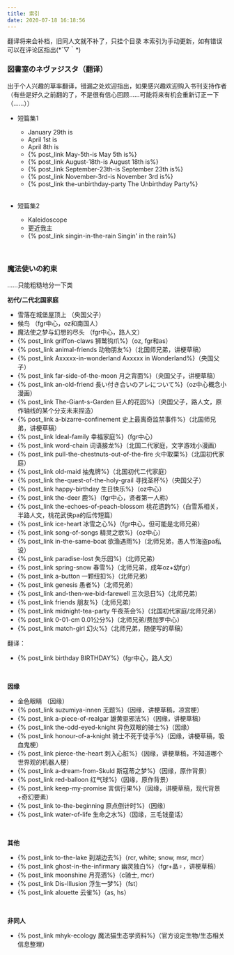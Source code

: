 ```yaml
---
title: 索引
date: 2020-07-18 16:18:56
---
```


翻译将来会补档，旧同人文就不补了，只挂个目录
本索引为手动更新，如有错误可以在评论区指出(\*´▽｀\*)

### 図書室のネヴァジスタ（翻译）
出于个人兴趣的草率翻译，错漏之处欢迎指出，如果感兴趣欢迎购入书刊支持作者
（有些是好久之前翻的了，不是很有信心回顾……可能将来有机会重新订正一下（……））

- 短篇集1
  - January 29th is
  - April 1st is
  - April 8th is
  -  {% post_link May-5th-is May 5th is%}
  -  {% post_link August-18th-is August 18th is%}
  -  {% post_link September-23th-is September 23th is%}  
  -  {% post_link November-3rd-is November 3rd is%}  
  -  {% post_link the-unbirthday-party The Unbirthday Party%}
<br><br>

- 短篇集2
  - Kaleidoscope
  - 更近我主
  - {% post_link singin-in-the-rain Singin' in the rain%}
  
 <br>
 
### 魔法使いの約束
……只能粗糙地分一下类

**初代/二代北国家庭**
- 雪落在城堡屋顶上 （央国父子）
- 候鸟 （fgr中心，oz和南国人）
- 魔法使之梦与幻想的尽头 （fgr中心，路人文）
-  {% post_link griffon-claws 狮鹫钩爪%}（oz, fgr和as）
-  {% post_link animal-friends 动物朋友%}（北国师兄弟，讲梗草稿）
-  {% post_link Axxxxx-in-wonderland Axxxxx in Wonderland%}（央国父子）
-  {% post_link far-side-of-the-moon 月之背面%}（央国父子，讲梗草稿）
-  {% post_link an-old-friend 長い付き合いのアレについて%}（oz中心概念小漫画）
-  {% post_link The-Giant-s-Garden 巨人的花园%}（央国父子，路人文，原作轴线的某个分支未来捏造）
-  {% post_link a-bizarre-confinement 史上最离奇监禁事件%}（北国师兄弟，讲梗草稿）
-  {% post_link Ideal-family 幸福家庭%}（fgr中心）
-  {% post_link word-chain 词语接龙%}（北国二代家庭，文字游戏小漫画）
-  {% post_link pull-the-chestnuts-out-of-the-fire 火中取栗%}（北国初代家庭）
-  {% post_link old-maid 抽鬼牌%}（北国初代二代家庭）
-  {% post_link the-quest-of-the-holy-grail 寻找圣杯%}（央国父子）
-  {% post_link happy-birthday 生日快乐%}（oz中心）
-  {% post_link the-deer 鹿%}（fgr中心，贤者第一人称）
-  {% post_link the-echoes-of-peach-blossom 桃花遗韵%}（白雪系相关，半路人文，桃花武侠pa的后传短篇）
-  {% post_link ice-heart 冰雪之心%}（fgr中心，但可能是北师兄弟）
-  {% post_link song-of-songs 精灵之歌%}（oz中心）
-  {% post_link in-the-same-boat 欲渔遇雨%}（北师兄弟，愚人节海盗pa私设）
-  {% post_link paradise-lost 失乐园%}（北师兄弟）
-  {% post_link spring-snow 春雪%}（北师兄弟，成年oz+幼fgr）
-  {% post_link a-button 一颗纽扣%}（北师兄弟）
-  {% post_link genesis 愚者%}（北师兄弟）
-  {% post_link and-then-we-bid-farewell 三次忌日%}（北师兄弟）
-  {% post_link friends 朋友%}（北师兄弟）
-  {% post_link midnight-tea-party 午夜茶会%}（北国初代家庭/北师兄弟）
-  {% post_link 0-01-cm 0.01公分%}（北师兄弟/费加罗中心）
-  {% post_link match-girl 幻火%}（北师兄弟，随便写的草稿）

翻译：
-  {% post_link birthday BIRTHDAY%}（fgr中心，路人文）

<br>

**因缘**
- 金色眼睛 （因缘）
-  {% post_link suzumiya-innen 无题%}（因缘，讲梗草稿，凉宫梗）
-  {% post_link a-piece-of-realgar 雄黄驱邪法%}（因缘，讲梗草稿）
-  {% post_link the-odd-eyed-knight 异色双眼的骑士%}（因缘）
-  {% post_link honour-of-a-knight 骑士不死于徒手%}（因缘，讲梗草稿，吸血鬼梗）
-  {% post_link pierce-the-heart 刺入心脏%}（因缘，讲梗草稿，不知道哪个世界观的机器人梗）
-  {% post_link a-dream-from-Skuld 斯寇蒂之梦%}（因缘，原作背景）
-  {% post_link red-balloon 红气球%}（因缘，原作背景）
-  {% post_link keep-my-promise 言信行果%}（因缘，讲梗草稿，现代背景+奇幻要素）
-  {% post_link to-the-beginning 原点倒计时%}（因缘）
-  {% post_link water-of-life 生命之水%}（因缘，三毛钱童话）

<br>

**其他**
-  {% post_link to-the-lake 到湖边去%}（rcr, white; snow, msr, mcr）
-  {% post_link ghost-in-the-infirmary 幽灵独白%}（fgr+晶♀，讲梗草稿）
-  {% post_link moonshine 月亮酒%}（c骑士, mcr）
-  {% post_link Dis-Illusion 浮生一梦%}（fst）
-  {% post_link alouette 云雀%}（as, hs）

<br>

**非同人**
- {% post_link mhyk-ecology 魔法猫生态学资料%}（官方设定生物/生态相关信息整理）
